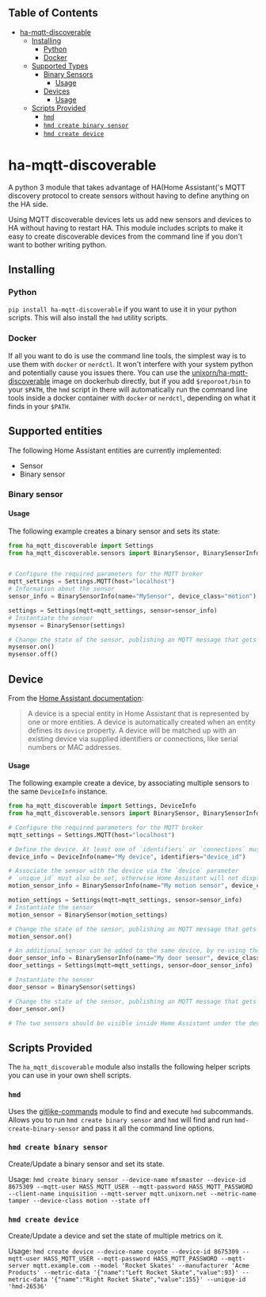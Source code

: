 <!-- START doctoc generated TOC please keep comment here to allow auto update -->
<!-- DON'T EDIT THIS SECTION, INSTEAD RE-RUN doctoc TO UPDATE -->
## Table of Contents

- [ha-mqtt-discoverable](#ha-mqtt-discoverable)
  - [Installing](#installing)
    - [Python](#python)
    - [Docker](#docker)
  - [Supported Types](#supported-types)
    - [Binary Sensors](#binary-sensors)
      - [Usage](#usage)
    - [Devices](#devices)
      - [Usage](#usage-1)
  - [Scripts Provided](#scripts-provided)
    - [`hmd`](#hmd)
    - [`hmd create binary sensor`](#hmd-create-binary-sensor)
    - [`hmd create device`](#hmd-create-device)

<!-- END doctoc generated TOC please keep comment here to allow auto update -->

# ha-mqtt-discoverable

A python 3 module that takes advantage of HA(Home Assistant('s MQTT discovery protocol to create sensors without having to define anything on the HA side.

Using MQTT discoverable devices lets us add new sensors and devices to HA without having to restart HA. This module includes scripts to make it easy to create discoverable devices from the command line if you don't want to bother writing python.

## Installing

### Python

`pip install ha-mqtt-discoverable` if you want to use it in your python scripts. This will also install the `hmd` utility scripts.

### Docker

If all you want to do is use the command line tools, the simplest way is to use them with `docker` or `nerdctl`. It won't interfere with your system python and potentially cause you issues there. You can use the [unixorn/ha-mqtt-discoverable](https://hub.docker.com/repository/docker/unixorn/ha-mqtt-discoverable) image on dockerhub directly, but if you add `$reporoot/bin` to your `$PATH`, the `hmd` script in there will automatically run the command line tools inside a docker container with `docker` or `nerdctl`, depending on what it finds in your `$PATH`.

## Supported entities
The following Home Assistant entities are currently implemented:

- Sensor
- Binary sensor

### Binary sensor

#### Usage

The following example creates a binary sensor and sets its state:

```py
from ha_mqtt_discoverable import Settings
from ha_mqtt_discoverable.sensors import BinarySensor, BinarySensorInfo


# Configure the required parameters for the MQTT broker
mqtt_settings = Settings.MQTT(host="localhost")
# Information about the sensor
sensor_info = BinarySensorInfo(name="MySensor", device_class="motion")

settings = Settings(mqtt=mqtt_settings, sensor=sensor_info)
# Instantiate the sensor
mysensor = BinarySensor(settings)

# Change the state of the sensor, publishing an MQTT message that gets picked up by HA
mysensor.on()
mysensor.off()

```

## Device
From the [Home Assistant documentation](https://developers.home-assistant.io/docs/device_registry_index):
> A device is a special entity in Home Assistant that is represented by one or more entities.
A device is automatically created when an entity defines its `device` property. 
A device will be matched up with an existing device via supplied identifiers or connections, like serial numbers or MAC addresses.

#### Usage

The following example create a device, by associating multiple sensors to the same `DeviceInfo` instance.

```py
from ha_mqtt_discoverable import Settings, DeviceInfo
from ha_mqtt_discoverable.sensors import BinarySensor, BinarySensorInfo

# Configure the required parameters for the MQTT broker
mqtt_settings = Settings.MQTT(host="localhost")

# Define the device. At least one of `identifiers` or `connections` must be supplied
device_info = DeviceInfo(name="My device", identifiers="device_id")

# Associate the sensor with the device via the `device` parameter
# `unique_id` must also be set, otherwise Home Assistant will not display the device in the UI
motion_sensor_info = BinarySensorInfo(name="My motion sensor", device_class="motion", unique_id="my_motion_sensor", device=device_info)

motion_settings = Settings(mqtt=mqtt_settings, sensor=sensor_info)
# Instantiate the sensor
motion_sensor = BinarySensor(motion_settings)

# Change the state of the sensor, publishing an MQTT message that gets picked up by HA
motion_sensor.on()

# An additional sensor can be added to the same device, by re-using the DeviceInfo instance previously defined
door_sensor_info = BinarySensorInfo(name="My door sensor", device_class="door", unique_id="my_door_sensor", device=device_info)
door_settings = Settings(mqtt=mqtt_settings, sensor=door_sensor_info)

# Instantiate the sensor
door_sensor = BinarySensor(settings)

# Change the state of the sensor, publishing an MQTT message that gets picked up by HA
door_sensor.on()

# The two sensors should be visible inside Home Assistant under the device `My device`
```

## Scripts Provided

The `ha_mqtt_discoverable` module also installs the following helper scripts you can use in your own shell scripts.

### `hmd`

Uses the [gitlike-commands](https://github.com/unixorn/gitlike-commands/) module to find and execute `hmd` subcommands. Allows you to run `hmd create binary sensor` and `hmd` will find and run `hmd-create-binary-sensor` and pass it all the command line options.

### `hmd create binary sensor`

Create/Update a binary sensor and set its state.

Usage: `hmd create binary sensor --device-name mfsmaster --device-id 8675309 --mqtt-user HASS_MQTT_USER --mqtt-password HASS_MQTT_PASSWORD --client-name inquisition --mqtt-server mqtt.unixorn.net --metric-name tamper --device-class motion --state off`

### `hmd create device`

Create/Update a device and set the state of multiple metrics on it.

Usage: `hmd create device --device-name coyote --device-id 8675309 --mqtt-user HASS_MQTT_USER --mqtt-password HASS_MQTT_PASSWORD --mqtt-server mqtt.example.com --model 'Rocket Skates' --manufacturer 'Acme Products' --metric-data '{"name":"Left Rocket Skate","value":93}' --metric-data '{"name":"Right Rocket Skate","value":155}' --unique-id 'hmd-26536'`
